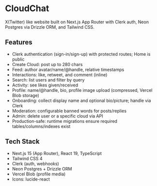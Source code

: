 # CloudChat

X(Twitter) like website built on Next.js App Router with Clerk auth, Neon Postgres via Drizzle ORM, and Tailwind CSS.

## Features

- Clerk authentication (sign-in/sign-up) with protected routes; Home is public
- Create Cloud: post up to 280 chars
- Feed: author avatar/name/@handle, relative timestamps
- Interactions: like, retweet, and comment (inline)
- Search: list users and filter by query
- Activity: see likes given/received
- Profile: name/@handle, bio, profile image upload (compressed, Vercel Blob storage)
- Onboarding: collect display name and optional bio/picture; handle via Clerk
- Moderation: configurable banned words for posts/replies
- Admin: delete user or a specific cloud via API
- Production-safe: runtime migrations ensure required tables/columns/indexes exist

## Tech Stack

- Next.js 15 (App Router), React 19, TypeScript
- Tailwind CSS 4
- Clerk (auth, webhooks)
- Neon Postgres + Drizzle ORM
- Vercel Blob (profile media)
- Icons: lucide-react
